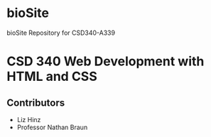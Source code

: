 # bioSite
bioSite Repository for CSD340-A339
<html>
  <body>
    <h1>CSD 340 Web Development with HTML and CSS</h1>
    <h2>Contributors</h2>
      <ul>
        <li>Liz Hinz</li>
        <li>Professor Nathan Braun</li>
      </ul>
  </body>
</html>
